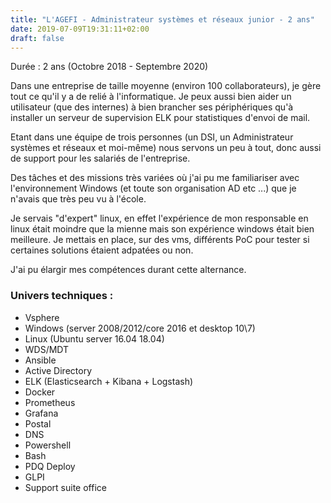 ```yaml
---
title: "L'AGEFI - Administrateur systèmes et réseaux junior - 2 ans"
date: 2019-07-09T19:31:11+02:00
draft: false
---
```

Durée : 2 ans (Octobre 2018 - Septembre 2020)

Dans une entreprise de taille moyenne (environ 100 collaborateurs), je gère tout ce qu'il y a de relié à l'informatique. Je peux aussi bien aider un utilisateur (que des internes) à bien brancher ses périphériques qu'à installer un serveur de supervision ELK pour statistiques d'envoi de mail.

Etant dans une équipe de trois personnes (un DSI, un Administrateur systèmes et réseaux et moi-même) nous servons un peu à tout, donc aussi de support pour les salariés de l'entreprise.

Des tâches et des missions très variées où j'ai pu me familiariser avec l'environnement Windows (et toute son organisation AD etc ...) que je n'avais que très peu vu à l'école.

Je servais "d'expert" linux, en effet l'expérience de mon responsable en linux était moindre que la mienne mais son expérience windows était bien meilleure.
Je mettais en place, sur des vms, différents PoC pour tester si certaines solutions étaient adpatées ou non.

J'ai pu élargir mes compétences durant cette alternance.

### Univers techniques :
* Vsphere
* Windows (server 2008/2012/core 2016 et desktop 10\7)
* Linux (Ubuntu server 16.04 18.04)
* WDS/MDT
* Ansible
* Active Directory
* ELK (Elasticsearch + Kibana + Logstash)
* Docker
* Prometheus
* Grafana
* Postal
* DNS
* Powershell
* Bash
* PDQ Deploy
* GLPI
* Support suite office
